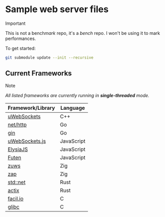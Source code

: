 # Sample web server files

> [!IMPORTANT]
> This is not a bench*mark* repo, it's a *bench* repo. I won't be using it to mark performances.

To get started:

```sh
git submodule update --init --recursive
```

## Current Frameworks

> [!NOTE]
> *All listed frameworks are currently running in **single-threaded** mode.*

| Framework/Library                                               | Language   |
| --------------------------------------------------------------- | ---------- |
| [uWebSockets](https://github.com/uNetworking/uWebSockets)       | C++        |
| [net/http](https://pkg.go.dev/net/http)                         | Go         |
| [gin](https://gin-gonic.com/)                                   | Go         |
| [uWebSockets.js](https://github.com/uNetworking/uWebSockets.js) | JavaScript |
| [ElysiaJS](https://elysiajs.com/)                               | JavaScript |
| [Futen](https://github.com/DotEnv-it/futen)                     | JavaScript |
| [zuws](https://github.com/harmony-co/zuws)                      | Zig        |
| [zap](https://zigzap.org/)                                      | Zig        |
| [std::net](https://doc.rust-lang.org/std/net/index.html)        | Rust       |
| [actix](https://actix.rs/)                                      | Rust       |
| [facil.io](https://facil.io/)                                   | C          |
| [glibc](https://sourceware.org/git/glibc.git)                   | C          |

